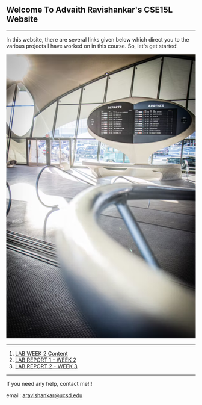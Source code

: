 ## Welcome To Advaith Ravishankar's CSE15L Website
***
In this website, there are several links given below which direct you to the various projects I have worked on in this course. So, let's get started!

![HomePageImage](./images/index/index_page.png)

***

1. [LAB WEEK 2 Content](https://advaithravishankar.github.io/cse15l-lab-reports/labs/lab-week-2.md.html)
2. [LAB REPORT 1 - WEEK 2](https://advaithravishankar.github.io/cse15l-lab-reports/pages/week-2-lab-report.html)
3. [LAB REPORT 2 - WEEK 3](https://advaithravishankar.github.io/cse15l-lab-reports/pages/lab_report_2.md.html)

***

If you need any help, contact me!!!

email: aravishankar@ucsd.edu
